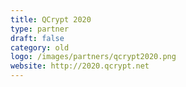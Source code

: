 ```yaml
---
title: QCrypt 2020
type: partner
draft: false
category: old
logo: /images/partners/qcrypt2020.png
website: http://2020.qcrypt.net
---
```

